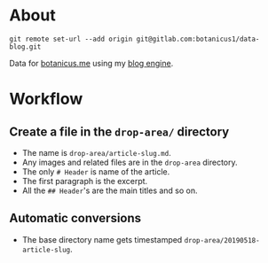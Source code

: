 # About

```
git remote set-url --add origin git@gitlab.com:botanicus1/data-blog.git
```

Data for [botanicus.me](http://botanicus.me) using my [blog engine](https://github.com/botanicus/blog).

# Workflow

## Create a file in the `drop-area/` directory

- The name is `drop-area/article-slug.md`.
- Any images and related files are in the `drop-area` directory.
- The only `# Header` is name of the article.
- The first paragraph is the excerpt.
- All the `## Header`'s are the main titles and so on.

## Automatic conversions
- The base directory name gets timestamped `drop-area/20190518-article-slug`.
